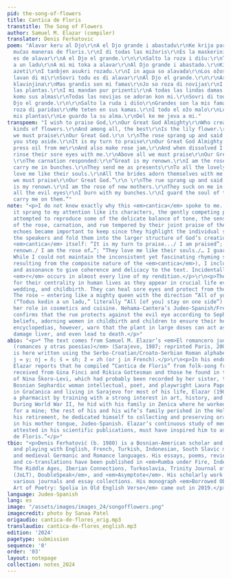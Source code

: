 ```yaml
---
pid: the-song-of-flowers
title: Cantica de Floris
transtitle: The Song of Flowers
author: Samuel M. Elazar (compiler)
translator: Denis Ferhatovic
poem: "Alavar keru al Djo\r\nA el Djo grande i abastadu\r\nKe krija para ombri\r\nDe
  mučas maneras de floris.\r\nI di todas las mižoris\r\nEs la maskerini\r\nSovri todu
  es de alavar\r\nA el Djo el grande.\r\n\r\nSalto la roza i dišu:\r\nTodus kedin
  a un ladu\r\nA mi mi toka a alavar\r\nAl Djo grande i abastado.\r\nKi di mi kitan
  azeti\r\nI tanbjen asukri rozadu.\r\nI in agua so alavada\r\nLos ožos hazinus si
  lavan di mi\r\nSovri todu es di alavar\r\nAl Djo el grande.\r\n\r\nArespondijo la
  klavinjina\r\nMas grandis son mi famas\r\nJo so roza di novijas\r\nI mi jevan in
  las plantas.\r\nI mi mandan pur prizenti\r\nA todas las lindas damas.\r\nMi kerin
  komu sus almas\r\nTodas las novijas se adoran kon mi.\r\nSovri di todu es di alavar\r\nAl
  Djo el grande.\r\n\r\nSalto la ruda i dišo\r\nGrandes son la mis famas\r\nJo so
  roza di paridas\r\nMe teten en sus kamas.\r\nI todo el ožo malo\r\nLo kemo kon las
  mis plantas\r\nLe guardo la su alma.\r\nDel ke me jeva a mi."
transpoem: "I wish to praise God,\r\nOur Great God Almighty\r\nWho created for people\r\nMany
  kinds of flowers.\r\nAnd among all, the best\r\nIs the lily flower.\r\nAbove all
  we must praise\r\nOur Great God.\r\n \r\nThe rose sprang up and said:\r\n“All of
  you step aside.\r\nIt is my turn to praise\r\nOur Great God Almighty,\r\nFor they
  press oil from me\r\nAnd also make rose jam,\r\nAnd when dissolved I’m praised.\r\nThey
  rinse their sore eyes with me.\r\nAbove all we must praise\r\nOur Great God.”\r\n
  \r\nThe carnation responded:\r\n“Great is my renown.\r\nI am the rose of brides.\r\nThey
  carry me in bunches.\r\nThey send me as presents\r\nTo all the lovely ladies.\r\nThey
  love me like their souls.\r\nAll the brides adorn themselves with me.\r\nAbove all
  we must praise\r\nOur Great God.”\r\n \r\nThe rue sprang up and said:\r\n“Great
  is my renown.\r\nI am the rose of new mothers.\r\nThey suck on me in their beds,\r\nAnd
  all the evil eyes\r\nI burn with my bunches.\r\nI guard the soul of those\r\nWho
  carry me on them.”"
note: "<p>I do not know exactly why this <em>cantica</em> spoke to me. It seems like
  it sprang to my attention like its characters, the gently competing plants. I have
  attempted to reproduce some of the delicate balance of tone, the sense of importance
  of the rose, carnation, and rue tempered by their joint praise of the Creator. The
  echoes became important to keep since they highlight the individual strengths of
  the speakers and fold them into the larger structure of God’s creation and the assembled
  <em>cantica</em> itself: “It is my turn to praise.../ I am praised”; “Great is my
  renown./ I am the rose of…”; “They love me like their souls./… I guard their soul.”
  While I could not maintain the inconsistent yet fascinating rhyming sequence (likely
  resulting from the composite nature of the <em>cantica</em>), I included some alliteration
  and assonance to give coherence and delicacy to the text. Incidentally, the letter
  <em>r</em> occurs in almost every line of my rendition.</p>\r\n<p>The plants argue
  for their centrality in human lives as they appear in crucial life events like courting,
  wedding, and childbirth. They can heal sore eyes and protect from the evil eye.
  The rose — entering like a mighty queen with the direction “All of you step aside”
  (“Todus kedin a un ladu,” literally “All [of you] stay on one side”) – underlines
  her role in cosmetics and cuisine. Nehama-Cantera’s Judeo-Spanish/French dictionary
  confirms that the rue protects against the evil eye according to Sephardic folk
  beliefs, adorning women in childbirth and children to ensure their health; our present-day
  encyclopedias, however, warn that the plant in large doses can act as an abortifacient,
  damage liver, and even lead to death.</p>"
abio: "<p>* The text comes from Samuel M. Elazar’s <em>El romancero judeo-español
  (romances y otras poesías)</em> (Sarajevo, 1987; reprinted Paris, 2008). Judeo-Spanish
  is here written using the Serbo-Croatian/Croato-Serbian Roman alphabet: č = ch;
  j = y; nj = ñ; š = sh; ž = zh (or j in French).</p>\r\n<p>In his endnotes, Samuel
  Elazar reports that he compiled “Cantica de Floris” from folk-song fragments he
  received from Gina Finci and Rikica Gottesman and those he found in the collection
  of Nina Škoro-Levi, which had probably been recorded by her sister, the foremost
  Bosnian Sephardic woman intellectual, poet, and playwright Laura Papo Bohoreta (1892-1942).</p>\r\n<p>Born
  in Gračanica and living in Sarajevo for most of his life, Elazar (1902-1989) was
  a pharmacist by training with a strong interest in art, history, and philosophy.
  During World War II, he hid with his family in Zenica where he worked as a pharmacist
  for a mine; the rest of his and his wife’s family perished in the Holocaust. After
  his retirement, he dedicated himself to collecting and preserving oral tradition
  in his mother tongue, Judeo-Spanish. Elazar’s continuous study of medicinal plants,
  attested in his scientific publications, must have inspired him to assemble “Cantica
  de Floris.”</p>"
tbio: "<p>Denis Ferhatović (b. 1980) is a Bosnian-American scholar and writer, working
  and playing with English, French, Turkish, Indonesian, South Slavic microlanguages,
  and medieval Germanic and Romance languages. His essays, poems, reviews, translations,
  and co-translations have been published in <em>Rumba under Fire, Index on Censorship,
  The Riddle Ages, Iberian Connections, Turkoslavia, Trinity Journal of Literary Translation
  (JoLT), DoubleSpeak</em>, and <em>Asymptote</em>. His scholarly work appears in
  various journals and essay collections. His monograph <em>Borrowed Objects and the
  Art of Poetry: Spolia in Old English Verse</em> came out in 2019.</p>"
language: Judeo-Spanish
lang: es
image: "/assets/images/images_24/songofflowers.png"
imagecredit: photo by Sanaa Patel
origaudio: cantica-de-flores_orig.mp3
translaudio: cantica-de-flores_english.mp3
edition: '2024'
pagetype: submission
sequence: '0'
order: '03'
layout: notepage
collection: notes_2024
---
```

